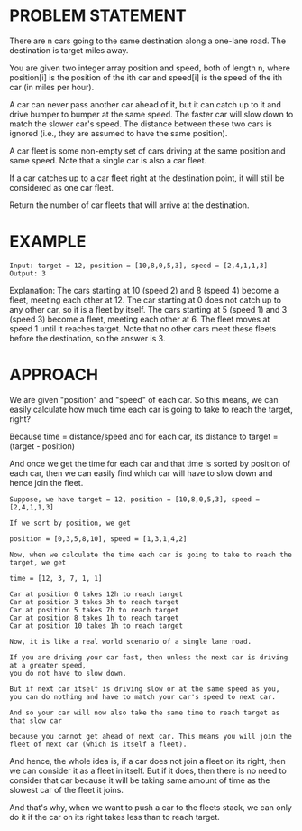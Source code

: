 # PROBLEM STATEMENT

There are n cars going to the same destination along a one-lane road. The destination is target miles away.

You are given two integer array position and speed, both of length n, where position[i] is the position of the ith car and speed[i] is the speed of the ith car (in miles per hour).

A car can never pass another car ahead of it, but it can catch up to it and drive bumper to bumper at the same speed. The faster car will slow down to match the slower car's speed. The distance between these two cars is ignored (i.e., they are assumed to have the same position).

A car fleet is some non-empty set of cars driving at the same position and same speed. Note that a single car is also a car fleet.

If a car catches up to a car fleet right at the destination point, it will still be considered as one car fleet.

Return the number of car fleets that will arrive at the destination.

# EXAMPLE

    Input: target = 12, position = [10,8,0,5,3], speed = [2,4,1,1,3]
    Output: 3

Explanation:
The cars starting at 10 (speed 2) and 8 (speed 4) become a fleet, meeting each other at 12.
The car starting at 0 does not catch up to any other car, so it is a fleet by itself.
The cars starting at 5 (speed 1) and 3 (speed 3) become a fleet, meeting each other at 6. The fleet moves at speed 1 until it reaches target.
Note that no other cars meet these fleets before the destination, so the answer is 3.

# APPROACH

We are given "position" and "speed" of each car. So this means, we can easily calculate how much time each car is going to take to reach the target, right?

Because time = distance/speed and for each car, its distance to target = (target - position)

And once we get the time for each car and that time is sorted by position of each car, then we can easily find which car will have to slow down and hence join the fleet.

	Suppose, we have target = 12, position = [10,8,0,5,3], speed = [2,4,1,1,3]
	
	If we sort by position, we get 
	
	position = [0,3,5,8,10], speed = [1,3,1,4,2]
		 
	Now, when we calculate the time each car is going to take to reach the target, we get
	
	time = [12, 3, 7, 1, 1]
	
	Car at position 0 takes 12h to reach target
	Car at position 3 takes 3h to reach target 
	Car at position 5 takes 7h to reach target 
	Car at position 8 takes 1h to reach target 
	Car at position 10 takes 1h to reach target 
	
	Now, it is like a real world scenario of a single lane road. 
	
	If you are driving your car fast, then unless the next car is driving at a greater speed, 
	you do not have to slow down.

	But if next car itself is driving slow or at the same speed as you, you can do nothing and have to match your car's speed to next car.
	
	And so your car will now also take the same time to reach target as that slow car 
	
	because you cannot get ahead of next car. This means you will join the fleet of next car (which is itself a fleet).
	
And hence, the whole idea is, if a car does not join a fleet on its right, then we can consider it as a fleet in itself.
But if it does, then there is no need to consider that car because it will be taking same amount of time 
as the slowest car of the fleet it joins.

And that's why, when we want to push a car to the fleets stack, we can only do it if the car on its right takes less than to reach target.